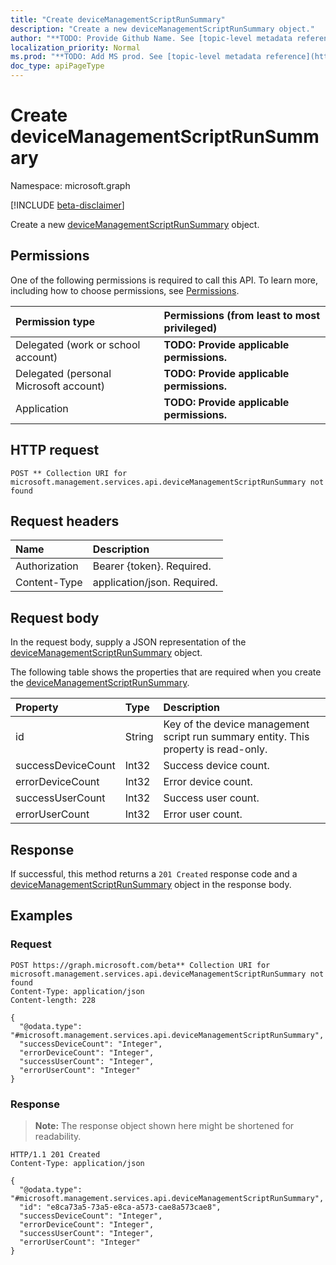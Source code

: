 ```yaml
---
title: "Create deviceManagementScriptRunSummary"
description: "Create a new deviceManagementScriptRunSummary object."
author: "**TODO: Provide Github Name. See [topic-level metadata reference](https://msgo.azurewebsites.net/add/document/guidelines/metadata.html#topic-level-metadata)**"
localization_priority: Normal
ms.prod: "**TODO: Add MS prod. See [topic-level metadata reference](https://msgo.azurewebsites.net/add/document/guidelines/metadata.html#topic-level-metadata)**"
doc_type: apiPageType
---
```


# Create deviceManagementScriptRunSummary
Namespace: microsoft.graph

[!INCLUDE [beta-disclaimer](../../includes/beta-disclaimer.md)]

Create a new [deviceManagementScriptRunSummary](../resources/devicemanagementscriptrunsummary.md) object.

## Permissions
One of the following permissions is required to call this API. To learn more, including how to choose permissions, see [Permissions](/graph/permissions-reference).

|Permission type|Permissions (from least to most privileged)|
|:---|:---|
|Delegated (work or school account)|**TODO: Provide applicable permissions.**|
|Delegated (personal Microsoft account)|**TODO: Provide applicable permissions.**|
|Application|**TODO: Provide applicable permissions.**|

## HTTP request

<!-- {
  "blockType": "ignored"
}
-->
``` http
POST ** Collection URI for microsoft.management.services.api.deviceManagementScriptRunSummary not found
```

## Request headers
|Name|Description|
|:---|:---|
|Authorization|Bearer {token}. Required.|
|Content-Type|application/json. Required.|

## Request body
In the request body, supply a JSON representation of the [deviceManagementScriptRunSummary](../resources/devicemanagementscriptrunsummary.md) object.

The following table shows the properties that are required when you create the [deviceManagementScriptRunSummary](../resources/devicemanagementscriptrunsummary.md).

|Property|Type|Description|
|:---|:---|:---|
|id|String|Key of the device management script run summary entity. This property is read-only.|
|successDeviceCount|Int32|Success device count.|
|errorDeviceCount|Int32|Error device count.|
|successUserCount|Int32|Success user count.|
|errorUserCount|Int32|Error user count.|



## Response

If successful, this method returns a `201 Created` response code and a [deviceManagementScriptRunSummary](../resources/devicemanagementscriptrunsummary.md) object in the response body.

## Examples

### Request
<!-- {
  "blockType": "request",
  "name": "create_devicemanagementscriptrunsummary_from_"
}
-->
``` http
POST https://graph.microsoft.com/beta** Collection URI for microsoft.management.services.api.deviceManagementScriptRunSummary not found
Content-Type: application/json
Content-length: 228

{
  "@odata.type": "#microsoft.management.services.api.deviceManagementScriptRunSummary",
  "successDeviceCount": "Integer",
  "errorDeviceCount": "Integer",
  "successUserCount": "Integer",
  "errorUserCount": "Integer"
}
```


### Response
>**Note:** The response object shown here might be shortened for readability.
<!-- {
  "blockType": "response",
  "truncated": true,
  "@odata.type": "microsoft.management.services.api.deviceManagementScriptRunSummary"
}
-->
``` http
HTTP/1.1 201 Created
Content-Type: application/json

{
  "@odata.type": "#microsoft.management.services.api.deviceManagementScriptRunSummary",
  "id": "e8ca73a5-73a5-e8ca-a573-cae8a573cae8",
  "successDeviceCount": "Integer",
  "errorDeviceCount": "Integer",
  "successUserCount": "Integer",
  "errorUserCount": "Integer"
}
```

